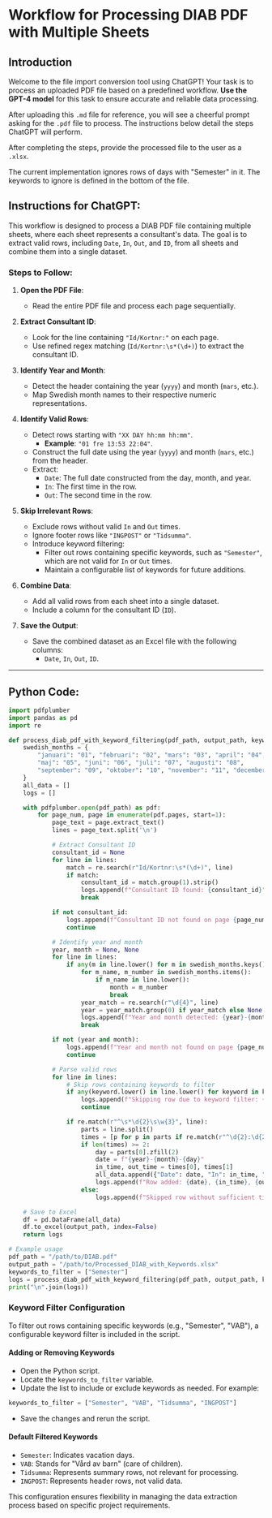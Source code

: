 
# Workflow for Processing DIAB PDF with Multiple Sheets

## Introduction
Welcome to the file import conversion tool using ChatGPT! Your task is to process an uploaded PDF file based on a predefined workflow. **Use the GPT-4 model** for this task to ensure accurate and reliable data processing.

After uploading this `.md` file for reference, you will see a cheerful prompt asking for the `.pdf` file to process. The instructions below detail the steps ChatGPT will perform.

After completing the steps, provide the processed file to the user as a `.xlsx`.

The current implementation ignores rows of days with "Semester" in it. The keywords to ignore is defined in the bottom of the file.

## Instructions for ChatGPT:
This workflow is designed to process a DIAB PDF file containing multiple sheets, where each sheet represents a consultant's data. The goal is to extract valid rows, including `Date`, `In`, `Out`, and `ID`, from all sheets and combine them into a single dataset.

### Steps to Follow:
1. **Open the PDF File**:
   - Read the entire PDF file and process each page sequentially.

2. **Extract Consultant ID**:
   - Look for the line containing `"Id/Kortnr:"` on each page.
   - Use refined regex matching (`Id/Kortnr:\s*(\d+)`) to extract the consultant ID.

3. **Identify Year and Month**:
   - Detect the header containing the year (`yyyy`) and month (`mars`, etc.).
   - Map Swedish month names to their respective numeric representations.

4. **Identify Valid Rows**:
   - Detect rows starting with `"XX DAY hh:mm hh:mm"`.
     - **Example**: `"01 fre 13:53 22:04"`.
   - Construct the full date using the year (`yyyy`) and month (`mars`, etc.) from the header.
   - Extract:
     - `Date`: The full date constructed from the day, month, and year.
     - `In`: The first time in the row.
     - `Out`: The second time in the row.

5. **Skip Irrelevant Rows**:
   - Exclude rows without valid `In` and `Out` times.
   - Ignore footer rows like `"INGPOST"` or `"Tidsumma"`.
   - Introduce keyword filtering:
     - Filter out rows containing specific keywords, such as `"Semester"`, which are not valid for `In` or `Out` times.
     - Maintain a configurable list of keywords for future additions.

6. **Combine Data**:
   - Add all valid rows from each sheet into a single dataset.
   - Include a column for the consultant ID (`ID`).

7. **Save the Output**:
   - Save the combined dataset as an Excel file with the following columns:
     - `Date`, `In`, `Out`, `ID`.

---

## Python Code:

```python
import pdfplumber
import pandas as pd
import re

def process_diab_pdf_with_keyword_filtering(pdf_path, output_path, keywords_to_filter):
    swedish_months = {
        "januari": "01", "februari": "02", "mars": "03", "april": "04",
        "maj": "05", "juni": "06", "juli": "07", "augusti": "08",
        "september": "09", "oktober": "10", "november": "11", "december": "12"
    }
    all_data = []
    logs = []

    with pdfplumber.open(pdf_path) as pdf:
        for page_num, page in enumerate(pdf.pages, start=1):
            page_text = page.extract_text()
            lines = page_text.split('\n')

            # Extract Consultant ID
            consultant_id = None
            for line in lines:
                match = re.search(r"Id/Kortnr:\s*(\d+)", line)
                if match:
                    consultant_id = match.group(1).strip()
                    logs.append(f"Consultant ID found: {consultant_id}")
                    break

            if not consultant_id:
                logs.append(f"Consultant ID not found on page {page_num}. Skipping.")
                continue

            # Identify year and month
            year, month = None, None
            for line in lines:
                if any(m in line.lower() for m in swedish_months.keys()):
                    for m_name, m_number in swedish_months.items():
                        if m_name in line.lower():
                            month = m_number
                            break
                    year_match = re.search(r"\d{4}", line)
                    year = year_match.group(0) if year_match else None
                    logs.append(f"Year and month detected: {year}-{month}.")
                    break

            if not (year and month):
                logs.append(f"Year and month not found on page {page_num}. Skipping.")
                continue

            # Parse valid rows
            for line in lines:
                # Skip rows containing keywords to filter
                if any(keyword.lower() in line.lower() for keyword in keywords_to_filter):
                    logs.append(f"Skipping row due to keyword filter: {line.strip()}")
                    continue

                if re.match(r"^\s*\d{2}\s\w{3}", line):
                    parts = line.split()
                    times = [p for p in parts if re.match(r"^\d{2}:\d{2}$", p)]
                    if len(times) >= 2:
                        day = parts[0].zfill(2)
                        date = f"{year}-{month}-{day}"
                        in_time, out_time = times[0], times[1]
                        all_data.append({"Date": date, "In": in_time, "Out": out_time, "ID": consultant_id})
                        logs.append(f"Row added: {date}, {in_time}, {out_time}, {consultant_id}")
                    else:
                        logs.append(f"Skipped row without sufficient times: {line.strip()}")

    # Save to Excel
    df = pd.DataFrame(all_data)
    df.to_excel(output_path, index=False)
    return logs

# Example usage
pdf_path = "/path/to/DIAB.pdf"
output_path = "/path/to/Processed_DIAB_with_Keywords.xlsx"
keywords_to_filter = ["Semester"]
logs = process_diab_pdf_with_keyword_filtering(pdf_path, output_path, keywords_to_filter)
print("\n".join(logs))
```


### Keyword Filter Configuration

To filter out rows containing specific keywords (e.g., "Semester", "VAB"), a configurable keyword filter is included in the script.

#### Adding or Removing Keywords
- Open the Python script.
- Locate the `keywords_to_filter` variable.
- Update the list to include or exclude keywords as needed. For example:

```python
keywords_to_filter = ["Semester", "VAB", "Tidsumma", "INGPOST"]
```

- Save the changes and rerun the script.

#### Default Filtered Keywords
- `Semester`: Indicates vacation days.
- `VAB`: Stands for "Vård av barn" (care of children).
- `Tidsumma`: Represents summary rows, not relevant for processing.
- `INGPOST`: Represents header rows, not valid data.

This configuration ensures flexibility in managing the data extraction process based on specific project requirements.
